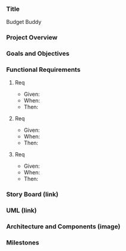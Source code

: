 ### Title 
Budget Buddy

### Project Overview 

### Goals and Objectives 

### Functional Requirements 
1. Req
   - Given:
   - When:
   - Then:
  
3. Req
   - Given:
   - When:
   - Then:

5. Req
   - Given:
   - When:
   - Then:

### Story Board (link)

### UML (link)

### Architecture and Components (image)

### Milestones
